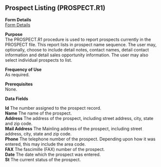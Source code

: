 ##  Prospect Listing (PROSPECT.R1)

<PageHeader />

**Form Details**  
[ Form Details ](PROSPECT-R1-1/README.md)   

**Purpose**  
The PROSPECT.R1 procedure is used to report prospects currently in the
PROSPECT file. This report lists in prospect name sequence. The user may,
optionally, choose to include detail notes, contact names, detail contact
information and detail sales opportunity information. The user may also select
individual prospects to list.

**Frequency of Use**  
As required.

**Prerequisites**  
None.

**Data Fields**

**Id** The number assigned to the prospect record.  
**Name** The name of the prospect.  
**Address** The address of the prospect, including street address, city, state
and zip code.  
**Mail Address** The Mainling address of the prospect, including street
address, city, state and zip code.  
**Phone** The telephone number of the prospect. Depending upon how it was
entered, this may include the area code.  
**FAX** The fascimille (FAX) number of the prospect.  
**Date** The date which the prospect was entered.  
**St** The current status of the prospect.  
  
<badge text= "Version 8.10.57" vertical="middle" />

<PageFooter />